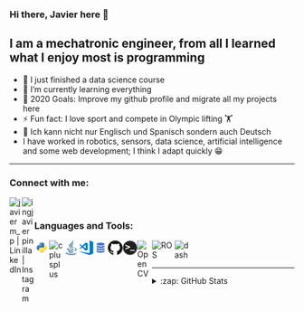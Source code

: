 ### Hi there, Javier here 👋

## I am a mechatronic engineer, from all I learned what I enjoy most is programming 

- 🧮 I just finished a data science course
- 🤖 I’m currently learning everything 
- 🥅 2020 Goals: Improve my github profile and migrate all my projects here
- ⚡ Fun fact: I love sport and compete in Olympic lifting 🏋️
- 🥨 Ich kann nicht nur Englisch und Spanisch sondern auch Deutsch 
- I have worked in robotics, sensors, data science, artificial intelligence and some web development; I think I adapt quickly 😁

---


### Connect with me:


[<img align="left" alt="javierm_p | LinkedIn" width="22px" src="https://cdn.jsdelivr.net/npm/simple-icons@v3/icons/linkedin.svg" />][linkedin]
[<img align="left" alt="ingjavierpinilla | Instagram" width="22px" src="https://cdn.jsdelivr.net/npm/simple-icons@v3/icons/instagram.svg" />][instagram]

<br />

### Languages and Tools:
<img align="left" alt="python" width="26px" src="https://raw.githubusercontent.com/github/explore/80688e429a7d4ef2fca1e82350fe8e3517d3494d/topics/python/python.png"/>
<img align="left" alt="cplusplus" width="26px" src="https://github.com/simple-icons/simple-icons/blob/develop/icons/cplusplus.svg"/>
<img align="left" alt="java" width="26px" src="https://github.com/simple-icons/simple-icons/blob/develop/icons/java.svg"/>
<img align="left"  alt="Visual Studio Code" width="26px" src="https://raw.githubusercontent.com/github/explore/80688e429a7d4ef2fca1e82350fe8e3517d3494d/topics/visual-studio-code/visual-studio-code.png" />
<img align="left"  alt="SQL" width="26px" src="https://raw.githubusercontent.com/github/explore/80688e429a7d4ef2fca1e82350fe8e3517d3494d/topics/sql/sql.png" />
<img align="left" alt="GitHub" width="26px" src="https://raw.githubusercontent.com/github/explore/78df643247d429f6cc873026c0622819ad797942/topics/github/github.png" />
<img align="left" alt="Terminal" width="26px" src="https://raw.githubusercontent.com/github/explore/80688e429a7d4ef2fca1e82350fe8e3517d3494d/topics/terminal/terminal.png" />
<img align="left" alt="OpenCV" width="26px" alt="opencv" src="https://cdn.icon-icons.com/icons2/2148/PNG/512/opencv_icon_132129.png" />
<img align="left" alt="ROS" width="40px" alt="ros" src="https://costaricamakers.com/wp-content/uploads/2020/01/ros-logo.png" />
<img align="left" width="26px" alt="dash" src="https://github.com/simple-icons/simple-icons/blob/develop/icons/dash.svg" />

<br />
<br />

---

<details>
  <summary>:zap: GitHub Stats</summary>
  
  [![Javier's github stats](https://github-readme-stats.vercel.app/api?username=ingjavierpinilla)](https://github.com/ingjavierpinilla/github-readme-stats)
  <br />
  [![Top Langs](https://github-readme-stats.vercel.app/api/top-langs/?username=ingjavierpinilla&layout=compact)](https://github.com/ingjavierpinilla/github-readme-stats)
</details>

[instagram]: https://www.instagram.com/javierm_p/
[linkedin]: https://www.linkedin.com/in/ingjavierpinilla/


